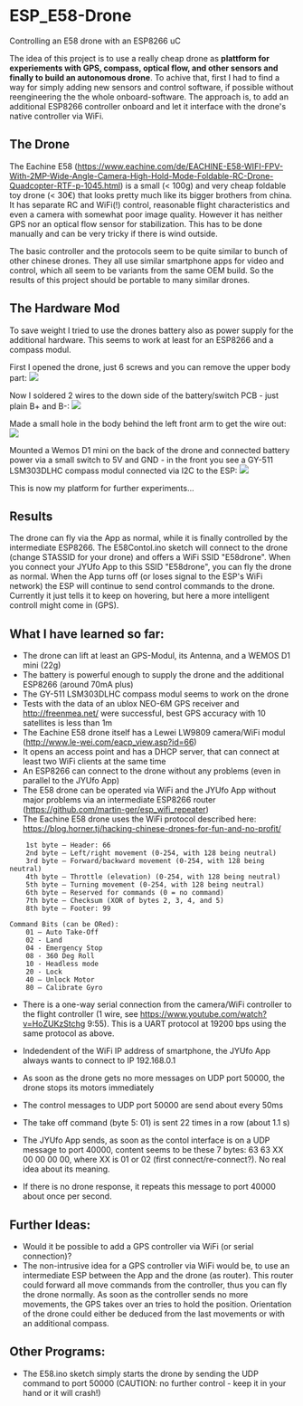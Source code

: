 # ESP_E58-Drone
Controlling an E58 drone with an ESP8266 uC

The idea of this project is to use a really cheap drone as **plattform for experiements with GPS, compass, optical flow, and other sensors and finally to build an autonomous drone**. To achive that, first I had to find a way for simply adding new sensors and control software, if possible without reengineering the the whole onboard-software. The approach is, to add an additional ESP8266 controller onboard and let it interface with the drone's native controller via WiFi.

## The Drone

The Eachine E58 (https://www.eachine.com/de/EACHINE-E58-WIFI-FPV-With-2MP-Wide-Angle-Camera-High-Hold-Mode-Foldable-RC-Drone-Quadcopter-RTF-p-1045.html) is a small (< 100g) and very cheap foldable toy drone (< 30€) that looks pretty much like its bigger brothers from china. It has separate RC and WiFi(!) control, reasonable flight characteristics and even a camera with somewhat poor image quality. However it has neither GPS nor an optical flow sensor for stabilization. This has to be done manually and can be very tricky if there is wind outside.

The basic controller and the protocols seem to be quite similar to bunch of other chinese drones. They all use similar smartphone apps for video and control, which all seem to be variants from the same OEM build. So the results of this project should be portable to many similar drones.


## The Hardware Mod

To save weight I tried to use the drones battery also as power supply for the additional hardware. This seems to work at least for an ESP8266 and a compass modul. 

First I opened the drone, just 6 screws and you can remove the upper body part:
<img src="https://raw.githubusercontent.com/martin-ger/ESP_E58-Drone/main/IMG_20201025_112509899_HDR_s.jpg">

Now I soldered 2 wires to the down side of the battery/switch PCB - just plain B+ and B-:
<img src="https://raw.githubusercontent.com/martin-ger/ESP_E58-Drone/main/IMG_20201025_113207185_HDR_s.jpg">

Made a small hole in the body behind the left front arm to get the wire out:
<img src="https://raw.githubusercontent.com/martin-ger/ESP_E58-Drone/main/IMG_20201025_121400787_HDR_s.jpg">

Mounted a Wemos D1 mini on the back of the drone and connected battery power via a small switch to 5V and GND - in the front you see a GY-511 LSM303DLHC compass modul connected via I2C to the ESP:
<img src="https://raw.githubusercontent.com/martin-ger/ESP_E58-Drone/main/IMG_20201025_151930113_HDR_s.jpg">

This is now my platform for further experiments...

## Results
The drone can fly via the App as normal, while it is finally controlled by the intermediate ESP8266. The E58Contol.ino sketch will connect to the drone (change STASSID for your drone) and offers a WiFi SSID "E58drone". When you connect your JYUfo App to this SSID "E58drone", you can fly the drone as normal. When the App turns off (or loses signal to the ESP's WiFi network) the ESP will continue to send control commands to the drone. Currently it just tells it to keep on hovering, but here a more intelligent controll might come in (GPS).

## What I have learned so far:

- The drone can lift at least an GPS-Modul, its Antenna, and a WEMOS D1 mini (22g)
- The battery is powerful enough to supply the drone and the additional ESP8266 (around 70mA plus)
- The GY-511 LSM303DLHC compass modul seems to work on the drone
- Tests with the data of an ublox NEO-6M GPS receiver and http://freenmea.net/ were successful, best GPS accuracy with 10 satellites is less than 1m 
- The Eachine E58 drone itself has a Lewei LW9809 camera/WiFi modul (http://www.le-wei.com/eacp_view.asp?id=66)
- It opens an access point and has a DHCP server, that can connect at least two WiFi clients at the same time
- An ESP8266 can connect to the drone without any problems (even in parallel to the JYUfo App)
- The E58 drone can be operated via WiFi and the JYUfo App without major problems via an intermediate ESP8266 router (https://github.com/martin-ger/esp_wifi_repeater)
- The Eachine E58 drone uses the WiFi protocol described here: https://blog.horner.tj/hacking-chinese-drones-for-fun-and-no-profit/
```
    1st byte – Header: 66
    2nd byte – Left/right movement (0-254, with 128 being neutral)
    3rd byte – Forward/backward movement (0-254, with 128 being neutral)
    4th byte – Throttle (elevation) (0-254, with 128 being neutral)
    5th byte – Turning movement (0-254, with 128 being neutral)
    6th byte – Reserved for commands (0 = no command)
    7th byte – Checksum (XOR of bytes 2, 3, 4, and 5)
    8th byte – Footer: 99

Command Bits (can be ORed):
    01 – Auto Take-Off
    02 - Land
    04 - Emergency Stop
    08 - 360 Deg Roll
    10 - Headless mode
    20 - Lock
    40 – Unlock Motor
    80 – Calibrate Gyro
 ```
- There is a one-way serial connection from the camera/WiFi controller to the flight controller (1 wire, see https://www.youtube.com/watch?v=HoZUKzStchg 9:55). This is a UART protocol at 19200 bps using the same protocol as above.

- Indedendent of the WiFi IP address of smartphone, the JYUfo App always wants to connect to IP 192.168.0.1
- As soon as the drone gets no more messages on UDP port 50000, the drone stops its motors immediately
- The control messages to UDP port 50000 are send about every 50ms
- The take off command (byte 5: 01) is sent 22 times in a row (about 1.1 s)
- The JYUfo App sends, as soon as the contol interface is on a UDP message to port 40000, content seems to be these 7 bytes: 63 63 XX 00 00 00 00, where XX is 01 or 02 (first connect/re-connect?). No real idea about its meaning.
- If there is no drone response, it repeats this message to port 40000 about once per second.

## Further Ideas:
- Would it be possible to add a GPS controller via WiFi (or serial connection)?
- The non-intrusive idea for a GPS controller via WiFi would be, to use an intermediate ESP between the App and the drone (as router). This router could forward all move commands from the controller, thus you can fly the drone normally. As soon as the controller sends no more movements, the GPS takes over an tries to hold the position. Orientation of the drone could either be deduced from the last movements or with an additional compass.

## Other Programs:
- The E58.ino sketch simply starts the drone by sending the UDP command to port 50000 (CAUTION: no further control - keep it in your hand or it will crash!)
